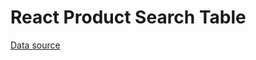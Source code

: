 # React Product Search Table

[Data source](my-json-server.typicode.com/claim-academy-js/products/products)
